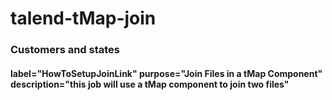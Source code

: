 # talend-tMap-join
<h3> Customers and states </h3>
<h4>label="HowToSetupJoinLink" purpose="Join Files in a tMap Component" description="this job will use a tMap component to join two files" </h4>
